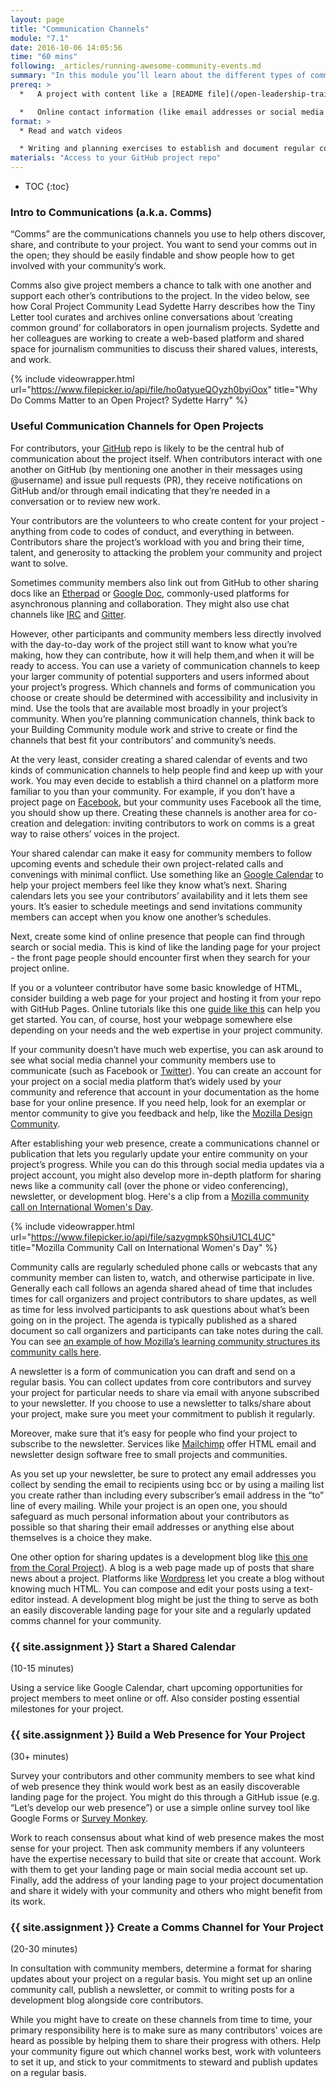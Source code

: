 ```yaml
---
layout: page
title: "Communication Channels"
module: "7.1"
date: 2016-10-06 14:05:56
time: "60 mins"
following: _articles/running-awesome-community-events.md
summary: "In this module you’ll learn about the different types of communication channels, or “comms” you can use to help your community discover, explore, and contribute to your project."
prereq: >
  *   A project with content like a [README file](/open-leadership-training-series/articles/opening-your-project/write-a-great-project-readme/) and [contribution guidelines](/open-leadership-training-series/articles/building-communities-of-contributors/write-contributor-guidelines/)

  *   Online contact information (like email addresses or social media user names) for project participants
format: >
  * Read and watch videos

  * Writing and planning exercises to establish and document regular communication with your community
materials: "Access to your GitHub project repo"
---
```

* TOC
{:toc}


### Intro to Communications (a.k.a. Comms)

“Comms” are the communications channels you use to help others discover, share, and contribute to your project. You want to send your comms out in the open; they should be easily findable and show people how to get involved with your community’s work.

Comms also give project members a chance to talk with one another and support each other’s contributions to the project. In the video below, see how Coral Project Community Lead Sydette Harry describes how the Tiny Letter tool curates and archives online conversations about ‘creating common ground’ for collaborators in open journalism projects. Sydette and her colleagues are working to create a web-based platform and shared space for journalism communities to discuss their shared values, interests, and work.

{% include videowrapper.html
  url="https://www.filepicker.io/api/file/ho0atyueQOyzh0byiOox"
  title="Why Do Comms Matter to an Open Project? Sydette Harry" %}

### Useful Communication Channels for Open Projects

For contributors, your [GitHub](https://github.com) repo is likely to be the central hub of communication about the project itself. When contributors interact with one another on GitHub (by mentioning one another in their messages using @username) and issue pull requests (PR), they receive notifications on GitHub and/or through email indicating that they’re needed in a conversation or to review new work.

Your contributors are the volunteers to who create content for your project - anything from code to codes of conduct, and everything in between. Contributors share the project’s workload with you and bring their time, talent, and generosity to attacking the problem your community and project want to solve.

Sometimes community members also link out from GitHub to other sharing docs like an [Etherpad](http://etherpad.org/) or [Google Doc](https://drive.google.com), commonly-used platforms for asynchronous planning and collaboration. They might also use chat channels like [IRC](https://en.wikipedia.org/wiki/Internet_Relay_Chat) and [Gitter](https://en.wikipedia.org/wiki/Gitter).

However, other participants and community members less directly involved with the day-to-day work of the project still want to know what you’re making, how they can contribute, how it will help them,and when it will be ready to access. You can use a variety of communication channels to keep your larger community of potential supporters and users informed about your project’s progress. Which channels and forms of communication you choose or create should be determined with accessibility and inclusivity in mind. Use the tools that are available most broadly in your project’s community. When you’re planning communication channels, think back to your Building Community module work and strive to create or find the channels that best fit your contributors’ and community’s needs.

At the very least, consider creating a shared calendar of events and two kinds of communication channels to help people find and keep up with your work. You may even decide to establish a third channel on a platform more familiar to you than your community. For example, if you don’t have a project page on [Facebook](https://facebook.com), but your community uses Facebook all the time, you should show up there. Creating these channels is another area for co-creation and delegation: inviting contributors to work on comms is a great way to raise others’ voices in the project.

Your shared calendar can make it easy for community members to follow upcoming events and schedule their own project-related calls and convenings with minimal conflict. Use something like an [Google Calendar](https://calendar.google.com) to help your project members feel like they know what’s next. Sharing calendars lets you see your contributors’ availability and it lets them see yours. It’s easier to schedule meetings and send invitations community members can accept when you know one another’s schedules.

Next, create some kind of online presence that people can find through search or social media. This is kind of like the landing page for your project - the front page people should encounter first when they search for your project online.

If you or a volunteer contributor have some basic knowledge of HTML, consider building a web page for your project and hosting it from your repo with GitHub Pages. Online tutorials like this one [guide like this](https://guides.github.com/features/pages/) can help you get started. You can, of course, host your webpage somewhere else depending on your needs and the web expertise in your project community.

If your community doesn’t have much web expertise, you can ask around to see what social media channel your community members use to communicate (such as Facebook or [Twitter](https://twitter.com)). You can create an account for your project on a social media platform that’s widely used by your community and reference that account in your documentation as the home base for your online presence. If you need help, look for an exemplar or mentor community to give you feedback and help, like the [Mozilla Design Community](https://github.com/mozilla/OpenDesign/blob/master/README.md).

After establishing your web presence, create a communications channel or publication that lets you regularly update your entire community on your project’s progress. While you can do this through social media updates via a project account, you might also develop more in-depth platform for sharing news like a community call (over the phone or video conferencing), newsletter, or development blog. Here's a clip from a [Mozilla community call on International Women's Day](https://www.youtube.com/watch?v=QfvrKvx4mUk).

{% include videowrapper.html
  url="https://www.filepicker.io/api/file/sazygmpkS0hsiU1CL4UC"
  title="Mozilla Community Call on International Women's Day" %}

Community calls are regularly scheduled phone calls or webcasts that any community member can listen to, watch, and otherwise participate in live. Generally each call follows an agenda shared ahead of time that includes times for call organizers and project contributors to share updates, as well as time for less involved participants to ask questions about what’s been going on in the project. The agenda is typically published as a shared document so call organizers and participants can take notes during the call. You can see [an example of how Mozilla’s learning community structures its community calls here](https://teach.mozilla.org/community/community-call).

A newsletter is a form of communication you can draft and send on a regular basis. You can collect updates from core contributors and survey your project for particular needs to share via email with anyone subscribed to your newsletter. If you choose to use a newsletter to talks/share about your project, make sure you meet your commitment to publish it regularly.

Moreover, make sure that it’s easy for people who find your project to subscribe to the newsletter. Services like [Mailchimp](http://mailchimp.com)[](http://mailchimp.com) offer HTML email and newsletter design software free to small projects and communities.

As you set up your newsletter, be sure to protect any email addresses you collect by sending the email to recipients using bcc or by using a mailing list you create rather than including every subscriber’s email address in the “to” line of every mailing. While your project is an open one, you should safeguard as much personal information about your contributors as possible so that sharing their email addresses or anything else about themselves is a choice they make.

One other option for sharing updates is a development blog like [this one from the Coral Project](https://coralproject.net/)). A blog is a web page made up of posts that share news about a project. Platforms like [Wordpress](https://wordpress.com) let you create a blog without knowing much HTML. You can compose and edit your posts using a text-editor instead. A development blog might be just the thing to serve as both an easily discoverable landing page for your site and a regularly updated comms channel for your community.

### {{ site.assignment }} Start a Shared Calendar
(10-15 minutes)

Using a service like Google Calendar, chart upcoming opportunities for project members to meet online or off. Also consider posting essential milestones for your project.

### {{ site.assignment }} Build a Web Presence for Your Project
(30+ minutes)

Survey your contributors and other community members to see what kind of web presence they think would work best as an easily discoverable landing page for the project. You might do this through a GitHub issue (e.g. “Let’s develop our web presence”) or use a simple online survey tool like Google Forms or [Survey Monkey](https://www.surveymonkey.com/).

Work to reach consensus about what kind of web presence makes the most sense for your project. Then ask community members if any volunteers have the expertise necessary to build that site or create that account. Work with them to get your landing page or main social media account set up. Finally, add the address of your landing page to your project documentation and share it widely with your community and others who might benefit from its work.

### {{ site.assignment }} Create a Comms Channel for Your Project
(20-30 minutes)

In consultation with community members, determine a format for sharing updates about your project on a regular basis. You might set up an online community call, publish a newsletter, or commit to writing posts for a development blog alongside core contributors.

While you might have to create on these channels from time to time, your primary responsibility here is to make sure as many contributors’ voices are heard as possible by helping them to share their progress with others. Help your community figure out which channel works best, work with volunteers to set it up, and stick to your commitments to steward and publish updates on a regular basis.

